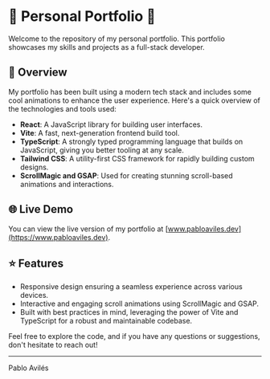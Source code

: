 # 🌟 Personal Portfolio 🌟

Welcome to the repository of my personal portfolio. This portfolio showcases my skills and projects as a full-stack developer.

## 📌 Overview

My portfolio has been built using a modern tech stack and includes some cool animations to enhance the user experience. Here's a quick overview of the technologies and tools used:

- **React**: A JavaScript library for building user interfaces.
- **Vite**: A fast, next-generation frontend build tool.
- **TypeScript**: A strongly typed programming language that builds on JavaScript, giving you better tooling at any scale.
- **Tailwind CSS**: A utility-first CSS framework for rapidly building custom designs.
- **ScrollMagic and GSAP**: Used for creating stunning scroll-based animations and interactions.

## 🌐 Live Demo

You can view the live version of my portfolio at [www.pabloaviles.dev](https://www.pabloaviles.dev).

## ⭐ Features

- Responsive design ensuring a seamless experience across various devices.
- Interactive and engaging scroll animations using ScrollMagic and GSAP.
- Built with best practices in mind, leveraging the power of Vite and TypeScript for a robust and maintainable codebase.

Feel free to explore the code, and if you have any questions or suggestions, don't hesitate to reach out!

---

Pablo Avilés
